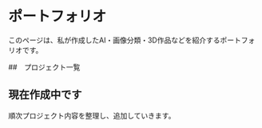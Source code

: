 # ポートフォリオ
このページは、私が作成したAI・画像分類・3D作品などを紹介するポートフォリオです。

##　プロジェクト一覧

## 現在作成中です
順次プロジェクト内容を整理し、追加していきます。